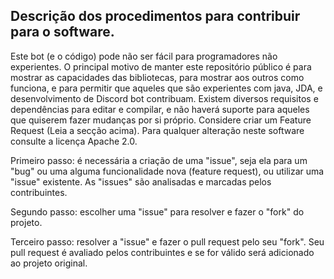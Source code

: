 ## Descrição dos procedimentos para contribuir para o software.

Este bot (e o código) pode não ser fácil para programadores não experientes. O principal motivo de manter este repositório público é para mostrar as capacidades das bibliotecas, para mostrar aos outros como funciona, e para permitir que aqueles que são experientes com java, JDA, e desenvolvimento de Discord bot contribuam. Existem diversos requisitos e dependências para editar e compilar, e não haverá suporte para aqueles que quiserem fazer mudanças por si próprio. Considere criar um Feature Request (Leia a secção acima). Para qualquer alteração neste software consulte a licença Apache 2.0.

Primeiro passo: é necessária a criação de uma "issue", seja ela para um "bug" ou uma alguma funcionalidade nova (feature request), ou utilizar uma "issue" existente. As "issues" são analisadas e marcadas pelos contribuintes.

Segundo passo: escolher uma "issue" para resolver e fazer o "fork" do projeto.

Terceiro passo: resolver a "issue" e fazer o pull request pelo seu "fork". Seu pull request é avaliado pelos contribuintes e se for válido será adicionado ao projeto original.
